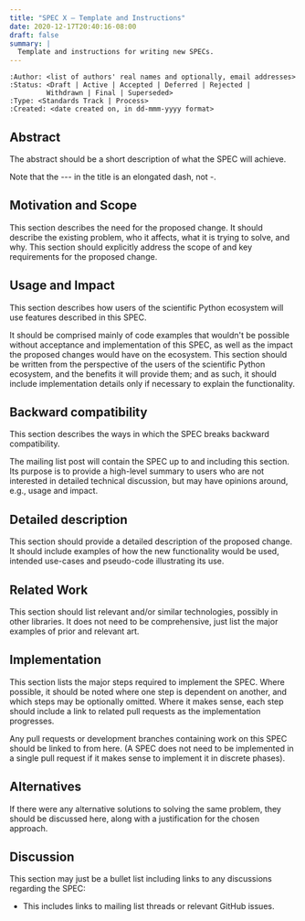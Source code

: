```yaml
---
title: "SPEC X — Template and Instructions"
date: 2020-12-17T20:40:16-08:00
draft: false
summary: |
  Template and instructions for writing new SPECs.
---
```


    :Author: <list of authors' real names and optionally, email addresses>
    :Status: <Draft | Active | Accepted | Deferred | Rejected |
             Withdrawn | Final | Superseded>
    :Type: <Standards Track | Process>
    :Created: <date created on, in dd-mmm-yyyy format>


## Abstract

The abstract should be a short description of what the SPEC will
achieve.

Note that the --- in the title is an elongated dash, not -.

## Motivation and Scope

This section describes the need for the proposed change. It should
describe the existing problem, who it affects, what it is trying to
solve, and why. This section should explicitly address the scope of and
key requirements for the proposed change.

## Usage and Impact

This section describes how users of the scientific Python ecosystem
will use features described in this SPEC.

It should be comprised mainly of code examples that
wouldn't be possible without acceptance and implementation of this
SPEC, as well as the impact the proposed changes would have on the
ecosystem. This section should be written from the perspective of the
users of the scientific Python ecosystem, and the benefits it will
provide them; and as such, it should include implementation details
only if necessary to explain the functionality.

## Backward compatibility

This section describes the ways in which the SPEC breaks backward
compatibility.

The mailing list post will contain the SPEC up to and including this
section. Its purpose is to provide a high-level summary to users who are
not interested in detailed technical discussion, but may have opinions
around, e.g., usage and impact.

## Detailed description

This section should provide a detailed description of the proposed
change. It should include examples of how the new functionality would be
used, intended use-cases and pseudo-code illustrating its use.

## Related Work

This section should list relevant and/or similar technologies, possibly
in other libraries. It does not need to be comprehensive, just list the
major examples of prior and relevant art.

## Implementation

This section lists the major steps required to implement the SPEC. Where
possible, it should be noted where one step is dependent on another, and
which steps may be optionally omitted. Where it makes sense, each step
should include a link to related pull requests as the implementation
progresses.

Any pull requests or development branches containing work on this SPEC
should be linked to from here. (A SPEC does not need to be implemented
in a single pull request if it makes sense to implement it in discrete
phases).

## Alternatives

If there were any alternative solutions to solving the same problem,
they should be discussed here, along with a justification for the chosen
approach.

## Discussion

This section may just be a bullet list including links to any
discussions regarding the SPEC:

-   This includes links to mailing list threads or relevant GitHub
    issues.
